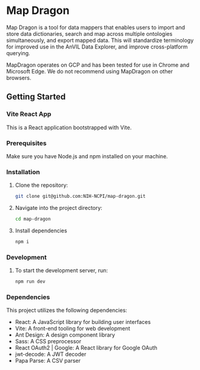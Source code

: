 # Map Dragon
Map Dragon is a tool for data mappers that enables users to import and store data dictionaries, search and map across multiple ontologies simultaneously, and export mapped data. This will standardize terminology for improved use in the AnVIL Data Explorer, and improve cross-platform querying.

MapDragon operates on GCP and has been tested for use in Chrome and Microsoft Edge. We do not recommend using MapDragon on other browsers.

## Getting Started
### Vite React App

This is a React application bootstrapped with Vite. 

### Prerequisites

Make sure you have Node.js and npm installed on your machine.

### Installation

1. Clone the repository:

   ```sh
   git clone git@github.com:NIH-NCPI/map-dragon.git

2. Navigate into the project directory:

   ```sh
   cd map-dragon
3. Install dependencies

   ```sh
   npm i

### Development
1. To start the development server, run:
   ```sh
   npm run dev

### Dependencies
This project utilizes the following dependencies:

+ React: A JavaScript library for building user interfaces  
+ Vite: A front-end tooling for web development  
+ Ant Design: A design component library
+ Sass: A CSS preprocessor
+ React OAuth2 | Google: A React library for Google OAuth
+ jwt-decode: A JWT decoder
+ Papa Parse: A CSV parser


